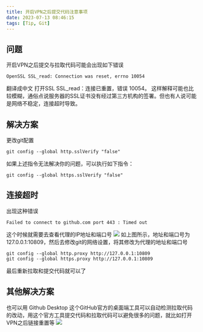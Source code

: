```yaml
---
title: 开启VPN之后提交代码注意事项
date: 2023-07-13 08:46:15
tags: [Tip, Git]
---
```

## 问题
开启VPN之后提交与拉取代码可能会出现如下错误
```
OpenSSL SSL_read: Connection was reset, errno 10054
```
翻译成中文 打开SSL SSL_read：连接已重置，错误 10054。
这样解释可能也比较模糊，通俗点说服务器的SSL证书没有经过第三方机构的签署。但也有人说可能是网络不稳定，连接超时导致。
## 解决方案
更改git配置
```
git config --global http.sslVerify "false"
```
如果上述指令无法解决你的问题，可以执行如下指令：
```
git config --global https.sslVerify "false"
```
## 连接超时
出现这种错误
```
Failed to connect to github.com port 443 : Timed out
```
这个时候就需要去查看代理的IP地址和端口号
![](https://my-pic-base.oss-cn-beijing.aliyuncs.com/undefinedblog-vpn-1.jpg)
如上图所示，地址和端口号为127.0.0.1:10809，然后去修改git的网络设置，将其修改为代理的地址和端口号
```
git config --global http.proxy http://127.0.0.1:10809 
git config --global https.proxy http://127.0.0.1:10809
```
最后重新拉取和提交代码就可以了

## 其他解决方案
也可以用 Github Desktop 这个GitHub官方的桌面端工具可以自动检测拉取代码的改动，用这个官方工具提交代码和拉取代码可以避免很多的问题，就比如打开VPN之后链接重置等
![](https://my-pic-base.oss-cn-beijing.aliyuncs.com/undefined2.jpg)
